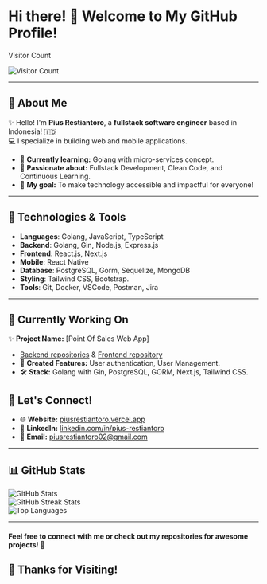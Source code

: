 # Hi there! 👋 Welcome to My GitHub Profile!

Visitor Count

![Visitor Count](https://profile-counter.glitch.me/pius706975/count.svg)

---

## 🌟 About Me

✨ Hello! I'm **Pius Restiantoro**, a **fullstack software engineer** based in Indonesia! 🇮🇩  
💻 I specialize in building web and mobile applications.

- 🌱 **Currently learning:** Golang with micro-services concept.  
- 🚀 **Passionate about:** Fullstack Development, Clean Code, and Continuous Learning.  
- 🎯 **My goal:** To make technology accessible and impactful for everyone!  

---

## 🔧 Technologies & Tools

- **Languages**: Golang, JavaScript, TypeScript
- **Backend**: Golang, Gin, Node.js, Express.js
- **Frontend**: React.js, Next.js
- **Mobile**: React Native
- **Database**: PostgreSQL, Gorm, Sequelize, MongoDB  
- **Styling**: Tailwind CSS, Bootstrap.
- **Tools**: Git, Docker, VSCode, Postman, Jira  

---

## 🔨 Currently Working On

✨ **Project Name:** [Point Of Sales Web App]

- [Backend repositories](https://github.com/pius-microservices?tab=repositories) & [Frontend repository](https://github.com/pius706975/piopos-frontend)
- 🔗 **Created Features:** User authentication, User Management.  
- 🛠 **Stack:** Golang with Gin, PostgreSQL, GORM, Next.js, Tailwind CSS.  

## 💬 Let's Connect!

- 🌐 **Website:** [piusrestiantoro.vercel.app](https://piusrestiantoro.vercel.app/)  
- 💼 **LinkedIn:** [linkedin.com/in/pius-restiantoro](https://www.linkedin.com/in/pius-restiantoro/)  
- 📧 **Email:** [piusrestiantoro02@gmail.com](mailto:piusrestiantoro02@gmail.com)

---

## 📊 GitHub Stats

![GitHub Stats](https://github-readme-stats.vercel.app/api?username=pius706975&show_icons=true&theme=radical)  
![GitHub Streak Stats](https://github-readme-streak-stats.herokuapp.com/?user=pius706975&theme=radical)  
![Top Languages](https://github-readme-stats.vercel.app/api/top-langs/?username=pius706975&layout=compact&theme=radical)

---
#### Feel free to connect with me or check out my repositories for awesome projects! 🚀

## 🎉 Thanks for Visiting!
